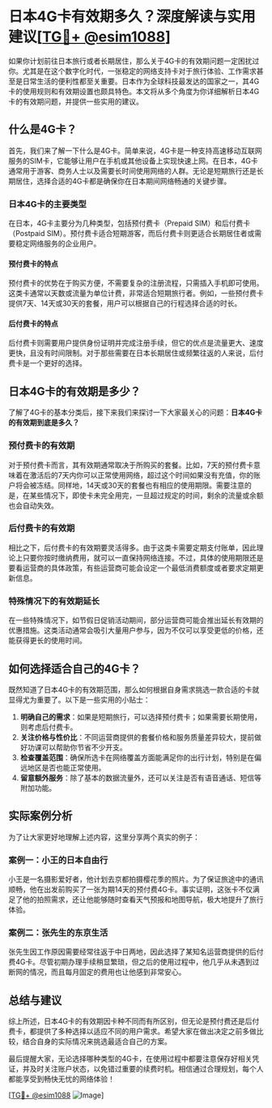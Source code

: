 # 日本4G卡有效期多久？深度解读与实用建议[[TG💪+ @esim1088](https://t.me/s/esim1088)]

如果你计划前往日本旅行或者长期居住，那么关于4G卡的有效期问题一定困扰过你。尤其是在这个数字化时代，一张稳定的网络支持卡对于旅行体验、工作需求甚至是日常生活的便利性都至关重要。日本作为全球科技最发达的国家之一，其4G卡的使用规则和有效期设置也颇具特色。本文将从多个角度为你详细解析日本4G卡的有效期问题，并提供一些实用的建议。

## 什么是4G卡？

首先，我们来了解一下什么是4G卡。简单来说，4G卡是一种支持高速移动互联网服务的SIM卡，它能够让用户在手机或其他设备上实现快速上网。在日本，4G卡通常用于游客、商务人士以及需要长时间使用网络的人群。无论是短期旅行还是长期居住，选择合适的4G卡都是确保你在日本期间网络畅通的关键步骤。

### 日本4G卡的主要类型

在日本，4G卡主要分为几种类型，包括预付费卡（Prepaid SIM）和后付费卡（Postpaid SIM）。预付费卡适合短期游客，而后付费卡则更适合长期居住者或需要稳定网络服务的企业用户。

#### 预付费卡的特点

预付费卡的优势在于购买方便，不需要复杂的注册流程，只需插入手机即可使用。这类卡通常以天数或流量为单位计费，非常适合短期旅行者。例如，一些预付费卡提供7天、14天或30天的套餐，用户可以根据自己的行程选择合适的时长。

#### 后付费卡的特点

后付费卡则需要用户提供身份证明并完成注册手续，但它的优点是流量更大、速度更快，且没有时间限制。对于那些需要在日本长期居住或频繁往返的人来说，后付费卡是一个更好的选择。

## 日本4G卡的有效期是多少？

了解了4G卡的基本分类后，接下来我们来探讨一下大家最关心的问题：**日本4G卡的有效期到底是多久？**

### 预付费卡的有效期

对于预付费卡而言，其有效期通常取决于所购买的套餐。比如，7天的预付费卡意味着在激活后的7天内你可以正常使用网络，超过这个时间如果没有充值，你的账户将会被冻结。同样地，14天或30天的套餐也有相应的使用期限。需要注意的是，在某些情况下，即使卡未完全用完，一旦超过规定的时间，剩余的流量或余额也会自动失效。

### 后付费卡的有效期

相比之下，后付费卡的有效期要灵活得多。由于这类卡需要定期支付账单，因此理论上只要你按时缴纳费用，就可以一直保持网络连接。不过，具体的使用期限还是要看运营商的具体政策，有些运营商可能会设定一个最低消费额度或者要求定期更新信息。

### 特殊情况下的有效期延长

在一些特殊情况下，如节假日促销活动期间，部分运营商可能会推出延长有效期的优惠措施。这类活动通常会吸引大量用户参与，因为不仅可以享受更低的价格，还能获得更长的使用时间。

## 如何选择适合自己的4G卡？

既然知道了日本4G卡的有效期范围，那么如何根据自身需求挑选一款合适的卡就显得尤为重要了。以下是一些实用的小贴士：

1. **明确自己的需求**：如果是短期旅行，可以选择预付费卡；如果需要长期使用，则考虑后付费卡。
2. **关注价格与性价比**：不同运营商提供的套餐价格和服务质量差异较大，提前做好功课可以帮助你节省不少开支。
3. **检查覆盖范围**：确保所选卡在网络覆盖方面能满足你的出行计划，特别是在偏远地区是否也能正常使用。
4. **留意额外服务**：除了基本的数据流量外，还可以关注是否有语音通话、短信等附加功能。

## 实际案例分析

为了让大家更好地理解上述内容，这里分享两个真实的例子：

### 案例一：小王的日本自由行

小王是一名摄影爱好者，他计划去京都拍摄樱花季的照片。为了保证旅途中的通讯顺畅，他在出发前购买了一张为期14天的预付费4G卡。事实证明，这张卡不仅满足了他的拍照需求，还让他能够随时查看天气预报和地图导航，极大地提升了旅行体验。

### 案例二：张先生的东京生活

张先生因工作原因需要经常往返于中日两地，因此选择了某知名运营商提供的后付费4G卡。尽管初期办理手续稍显繁琐，但之后的使用过程中，他几乎从未遇到过断网的情况，而且每月固定的费用也让他感到非常安心。

## 总结与建议

综上所述，日本4G卡的有效期因卡种不同而有所区别，但无论是预付费还是后付费卡，都提供了多种选择以适应不同的用户需求。希望大家在做出决定之前多做比较，结合自身的实际情况来挑选最适合自己的方案。

最后提醒大家，无论选择哪种类型的4G卡，在使用过程中都要注意保存好相关凭证，并及时关注账户状态，以免错过重要的续费时机。相信通过合理规划，每个人都能享受到畅快无忧的网络体验！

[[TG💪+ @esim1088](https://t.me/s/esim1088) ![Image](https://i.postimg.cc/4NQfJmqS/Snipaste-2025-05-13-00-14-12.png)]